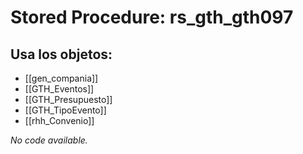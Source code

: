 # Stored Procedure: rs_gth_gth097

## Usa los objetos:
- [[gen_compania]]
- [[GTH_Eventos]]
- [[GTH_Presupuesto]]
- [[GTH_TipoEvento]]
- [[rhh_Convenio]]

*No code available.*
